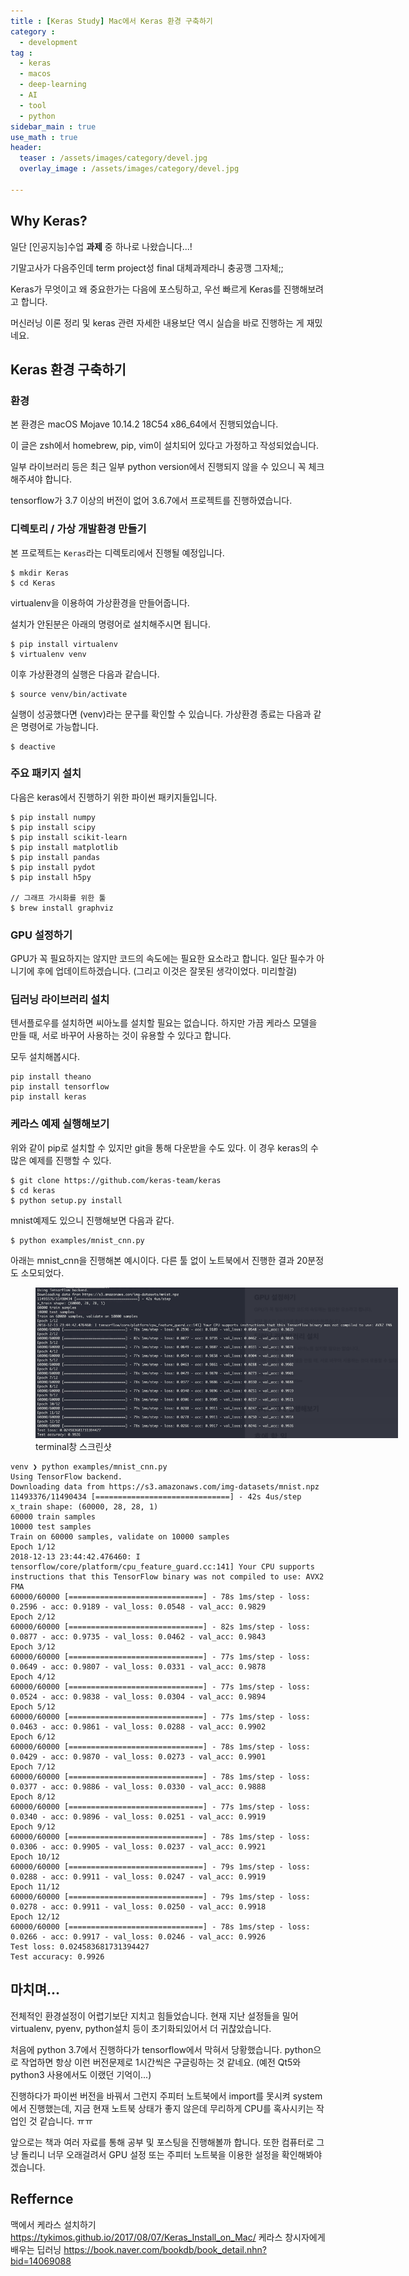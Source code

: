 ```yaml
---
title : [Keras Study] Mac에서 Keras 환경 구축하기
category :
  - development
tag :
  - keras
  - macos
  - deep-learning
  - AI
  - tool
  - python
sidebar_main : true
use_math : true
header:
  teaser : /assets/images/category/devel.jpg
  overlay_image : /assets/images/category/devel.jpg

---
```


## Why Keras?

일단 [인공지능]수업 **과제** 중 하나로 나왔습니다...!

기말고사가 다음주인데 term project성 final 대체과제라니 충공깽 그자체;;

Keras가 무엇이고 왜 중요한가는 다음에 포스팅하고, 우선 빠르게 Keras를 진행해보려고 합니다.

머신러닝 이론 정리 및 keras 관련 자세한 내용보단 역시 실습을 바로 진행하는 게 재밌네요.


## Keras 환경 구축하기

### 환경

본 환경은 macOS Mojave 10.14.2 18C54 x86_64에서 진행되었습니다.

이 글은 zsh에서 homebrew, pip, vim이 설치되어 있다고 가정하고 작성되었습니다.

일부 라이브러리 등은 최근 일부 python version에서 진행되지 않을 수 있으니 꼭 체크해주셔야 합니다.

tensorflow가 3.7 이상의 버전이 없어 3.6.7에서 프로젝트를 진행하였습니다.


### 디렉토리 / 가상 개발환경 만들기

본 프로젝트는 `Keras`라는 디렉토리에서 진행될 예정입니다.

```
$ mkdir Keras
$ cd Keras
```

virtualenv을 이용하여 가상환경을 만들어줍니다.

설치가 안된분은 아래의 명령어로 설치해주시면 됩니다.

```
$ pip install virtualenv
$ virtualenv venv
```

이후 가상환경의 실행은 다음과 같습니다.

```
$ source venv/bin/activate
```

실행이 성공했다면 (venv)라는 문구를 확인할 수 있습니다.
가상환경 종료는 다음과 같은 명령어로 가능합니다.

```
$ deactive
```

### 주요 패키지 설치

다음은 keras에서 진행하기 위한 파이썬 패키지들입니다.

```
$ pip install numpy
$ pip install scipy
$ pip install scikit-learn
$ pip install matplotlib
$ pip install pandas
$ pip install pydot
$ pip install h5py

// 그래프 가시화를 위한 툴
$ brew install graphviz
```

### GPU 설정하기

GPU가 꼭 필요하지는 않지만 코드의 속도에는 필요한 요소라고 합니다.
일단 필수가 아니기에 후에 업데이트하겠습니다. (그리고 이것은 잘못된 생각이었다. 미리할걸)

### 딥러닝 라이브러리 설치

텐서플로우를 설치하면 씨아노를 설치할 필요는 없습니다.
하지만 가끔 케라스 모델을 만들 때, 서로 바꾸어 사용하는 것이 유용할 수 있다고 합니다.

모두 설치해봅시다.

```
pip install theano
pip install tensorflow
pip install keras
```

### 케라스 예제 실행해보기

위와 같이 pip로 설치할 수 있지만 git을 통해 다운받을 수도 있다.
이 경우 keras의 수 많은 예제를 진행할 수 있다.

```
$ git clone https://github.com/keras-team/keras
$ cd keras
$ python setup.py install
```

mnist예제도 있으니 진행해보면 다음과 같다.

```
$ python examples/mnist_cnn.py
```

아래는 mnist_cnn을 진행해본 예시이다. 다른 툴 없이 노트북에서 진행한 결과 20분정도 소모되었다.

<figure class = "align-center" style = "width : 580px">
  <img src= "/assets/images/keras/keras_example.png" width="580" alt>
  <figcaption> terminal창 스크린샷 </figcaption>
</figure>

```
venv ❯ python examples/mnist_cnn.py
Using TensorFlow backend.
Downloading data from https://s3.amazonaws.com/img-datasets/mnist.npz
11493376/11490434 [==============================] - 42s 4us/step
x_train shape: (60000, 28, 28, 1)
60000 train samples
10000 test samples
Train on 60000 samples, validate on 10000 samples
Epoch 1/12
2018-12-13 23:44:42.476460: I tensorflow/core/platform/cpu_feature_guard.cc:141] Your CPU supports instructions that this TensorFlow binary was not compiled to use: AVX2 FMA
60000/60000 [==============================] - 78s 1ms/step - loss: 0.2596 - acc: 0.9189 - val_loss: 0.0548 - val_acc: 0.9829
Epoch 2/12
60000/60000 [==============================] - 82s 1ms/step - loss: 0.0877 - acc: 0.9735 - val_loss: 0.0462 - val_acc: 0.9843
Epoch 3/12
60000/60000 [==============================] - 77s 1ms/step - loss: 0.0649 - acc: 0.9807 - val_loss: 0.0331 - val_acc: 0.9878
Epoch 4/12
60000/60000 [==============================] - 77s 1ms/step - loss: 0.0524 - acc: 0.9838 - val_loss: 0.0304 - val_acc: 0.9894
Epoch 5/12
60000/60000 [==============================] - 77s 1ms/step - loss: 0.0463 - acc: 0.9861 - val_loss: 0.0288 - val_acc: 0.9902
Epoch 6/12
60000/60000 [==============================] - 78s 1ms/step - loss: 0.0429 - acc: 0.9870 - val_loss: 0.0273 - val_acc: 0.9901
Epoch 7/12
60000/60000 [==============================] - 78s 1ms/step - loss: 0.0377 - acc: 0.9886 - val_loss: 0.0330 - val_acc: 0.9888
Epoch 8/12
60000/60000 [==============================] - 77s 1ms/step - loss: 0.0340 - acc: 0.9896 - val_loss: 0.0251 - val_acc: 0.9919
Epoch 9/12
60000/60000 [==============================] - 78s 1ms/step - loss: 0.0306 - acc: 0.9905 - val_loss: 0.0237 - val_acc: 0.9921
Epoch 10/12
60000/60000 [==============================] - 79s 1ms/step - loss: 0.0288 - acc: 0.9911 - val_loss: 0.0247 - val_acc: 0.9919
Epoch 11/12
60000/60000 [==============================] - 79s 1ms/step - loss: 0.0278 - acc: 0.9911 - val_loss: 0.0250 - val_acc: 0.9918
Epoch 12/12
60000/60000 [==============================] - 78s 1ms/step - loss: 0.0266 - acc: 0.9917 - val_loss: 0.0246 - val_acc: 0.9926
Test loss: 0.024583681731394427
Test accuracy: 0.9926
```

## 마치며...

전체적인 환경설정이 어렵기보단 지치고 힘들었습니다.
현재 지난 설정들을 밀어 virtualenv, pyenv, python설치 등이 초기화되있어서 더 귀찮았습니다.

처음에 python 3.7에서 진행하다가 tensorflow에서 막혀서 당황했습니다. python으로 작업하면 항상 이런 버전문제로 1시간씩은 구글링하는 것 같네요. (예전 Qt5와 python3 사용에서도 이랬던 기억이...)

진행하다가 파이썬 버전을 바꿔서 그런지 주피터 노트북에서 import를 못시켜 system에서 진행했는데, 지금 현재 노트북 상태가 좋지 않은데 무리하게 CPU를 혹사시키는 작업인 것 같습니다. ㅠㅠ

앞으로는 책과 여러 자료를 통해 공부 및 포스팅을 진행해볼까 합니다.
또한 컴퓨터로 그냥 돌리니 너무 오래걸려서 GPU 설정 또는 주피터 노트북을 이용한 설정을 확인해봐야겠습니다.


## Reffernce

맥에서 케라스 설치하기 https://tykimos.github.io/2017/08/07/Keras_Install_on_Mac/
케라스 창시자에게 배우는 딥러닝 https://book.naver.com/bookdb/book_detail.nhn?bid=14069088
